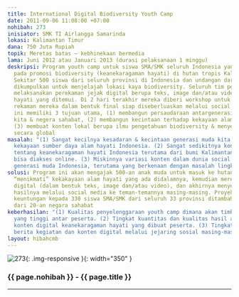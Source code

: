 ```yaml
---
title: International Digital Biodiversity Youth Camp
date: 2011-09-06 11:08:00 +07:00
nohibah: 273
inisiator: SMK TI Airlangga Samarinda
lokasi: Kalimantan Timur
dana: 750 Juta Rupiah
topik: Meretas batas – kebhinekaan bermedia
lama: Juni 2012 atau Januari 2013 (durasi pelaksanaan 1 minggu)
deskripsi: Program youth camp untuk siswa SMA/SMK seluruh Indonesia yang difokuskan
  pada promosi biodiversity (keanekaragaman hayati) di hutan tropis Kalimantan Timur.
  Sekitar 500 siswa dari seluruh provinsi di Indonesia dan undangan dari negara sahabat
  dikumpulkan untuk menjelajah lokasi kaya biodiversity. Seluruh tim peserta wajib
  melaksanakan perekaman jejak digital berupa teks, image dan/atau video berisi keanekaragaman
  hayati yang ditemui. Di 2 hari terakhir mereka diberi workshop untuk mewujudkan
  rekaman mereka dalam bentuk final siap diseberluaskan melalui social media. Program
  ini memiliki 3 tujuan utama, (1) membangun persaudaraan antargenerasi muda bangsa
  kita & negera sahabat, (2) membangun kecintaan terhadap kekayaan alam nusantara,
  (3) membuat konten lokal berupa ilmu pengetahuan biodiversity & menyebarluaskannya
  secara global
masalah: "(1) Sangat kecilnya kesadaran & kecintaan generasi muda kita terhadap besarnya
  kekayaan sumber daya alam hayati Indonesia. (2) Sangat sedikitnya konten digital
  tentang keanekaragaman hayati Indonesia terutama dari bumi Kalimantan Timur yang
  bisa diakses online. (3) Miskinnya variasi konten dalam dunia social media dikalangan
  generasi muda Indonesia, terutama yang berkenaan dengan masalah lingkungan hidup"
solusi: Program ini akan mengajak 500-an anak muda untuk masuk ke hutan dan langsung
  “menikmati” kekakayaan alam hayati yang ada didalamnya, kemudian merekamnya secara
  digital (dalam bentuk teks, image dan/atau video), dan akhirnya menyebarluaskan
  hasilnya melalui social media ke teman-temannya masing-masing. Proyek ini akan memberi
  keuntungan kepada 330 siswa SMA/SMK dari seluruh 33 provinsi ditambah 170 lainnya
  dari 20-an negara sahabat
keberhasilan: "(1) Kualitas penyelenggaraan youth camp dimana akan timbul rasa persaudaraan
  yang tinggi antar peserta. (2) Tingkat kuantitas dan kualitas hasil akhir berupa
  konten digital keanekaragaman hayati yang dibuat peserta. (3) Tingkat ketersebaran
  berita kegiatan dan konten digital melalui jejaring sosial masing-masing peserta"
layout: hibahcmb
---
```


![273](/static/img/hibahcmb/273.png){: .img-responsive }{: width="350" }

### {{ page.nohibah }} - {{ page.title }}

---
